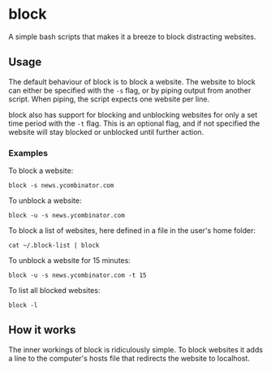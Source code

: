 # block

A simple bash scripts that makes it a breeze to block distracting websites.

## Usage

The default behaviour of block is to block a website. The website to block can either be specified with the `-s` flag, or by piping output from another script. When piping, the script expects one website per line.

block also has support for blocking and unblocking websites for only a set time period with the `-t` flag. This is an optional flag, and if not specified the website will stay blocked or unblocked until further action.

### Examples

To block a website:

    block -s news.ycombinator.com

To unblock a website:

    block -u -s news.ycombinator.com

To block a list of websites, here defined in a file in the user's home folder:

    cat ~/.block-list | block

To unblock a website for 15 minutes:

    block -u -s news.ycombinator.com -t 15

To list all blocked websites:

    block -l

## How it works

The inner workings of block is ridiculously simple. To block websites it adds a line to the computer's hosts file that redirects the website to localhost.
